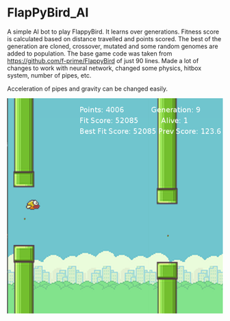 # FlapPyBird_AI
A simple AI bot to play FlappyBird. It learns over generations. Fitness score is calculated based on distance travelled and points scored. The best of the generation are cloned, crossover, mutated and some random genomes are added to population.
The base game code was taken from https://github.com/f-prime/FlappyBird of just 90 lines. Made a lot of changes to work with neural network, changed some physics, hitbox system, number of pipes, etc.

Acceleration of pipes and gravity can be changed easily.

![Alt text](/screenshot.png?raw=true "Optional Title")
